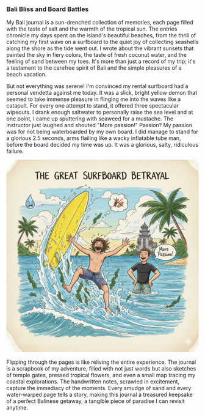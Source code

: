 ### Bali Bliss and Board Battles

My Bali journal is a sun-drenched collection of memories, each page filled with the taste of salt and the warmth of the tropical sun. The entries chronicle my days spent on the island's beautiful beaches, from the thrill of catching my first wave on a surfboard to the quiet joy of collecting seashells along the shore as the tide went out. I wrote about the vibrant sunsets that painted the sky in fiery colors, the taste of fresh coconut water, and the feeling of sand between my toes. It's more than just a record of my trip; it's a testament to the carefree spirit of Bali and the simple pleasures of a beach vacation.

But not everything was serene! I'm convinced my rental surfboard had a personal vendetta against me today. It was a slick, bright yellow demon that seemed to take immense pleasure in flinging me into the waves like a catapult. For every one attempt to stand, it offered three spectacular wipeouts. I drank enough saltwater to personally raise the sea level and at one point, I came up sputtering with seaweed for a mustache. The instructor just laughed and shouted "More passion!" Passion? My passion was for not being waterboarded by my own board. I did manage to stand for a glorious 2.5 seconds, arms flailing like a wacky inflatable tube man, before the board decided my time was up. It was a glorious, salty, ridiculous failure.

![The Great Surfboard Betrayal](./surfboard_illustration.jpg)

Flipping through the pages is like reliving the entire experience. The journal is a scrapbook of my adventure, filled with not just words but also sketches of temple gates, pressed tropical flowers, and even a small map tracing my coastal explorations. The handwritten notes, scrawled in excitement, capture the immediacy of the moments. Every smudge of sand and every water-warped page tells a story, making this journal a treasured keepsake of a perfect Balinese getaway, a tangible piece of paradise I can revisit anytime.